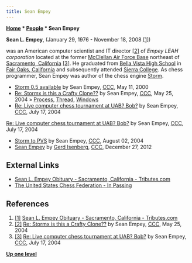 ```yaml
---
title: Sean Empey
---
```

**[Home](Home "Home") \* [People](People "People") \* Sean Empey**


**Sean L. Empey**, (January 29, 1976 - November 18, 2008 <a id="cite-note-1" href="#cite-ref-1">[1]</a>)  

was an American computer scientist and IT director <a id="cite-note-2" href="#cite-ref-2">[2]</a> of *Empey LEAH corporation* located at the former [McClellan Air Force Base](https://en.wikipedia.org/wiki/McClellan_Air_Force_Base) northeast of [Sacramento, California](https://en.wikipedia.org/wiki/Sacramento,_California) <a id="cite-note-3" href="#cite-ref-3">[3]</a>. He graduated from [Bella Vista High School](https://en.wikipedia.org/wiki/Bella_Vista_High_School) in [Fair Oaks, California](https://en.wikipedia.org/wiki/Fair_Oaks,_California) and subsequently attended [Sierra College](https://en.wikipedia.org/wiki/Sierra_College). As chess programmer, Sean Empey was author of the chess engine [Storm](Storm_US "Storm US"). 






* [Storm 0.5 available](https://www.stmintz.com/ccc/index.php?id=110218) by Sean Empey, [CCC](CCC "CCC"), May 11, 2000
* [Re: Stormx is this a Crafty Clone??](https://www.stmintz.com/ccc/index.php?id=367073) by Sean Empey, [CCC](CCC "CCC"), May 25, 2004 » [Process](Process "Process"), [Thread](Thread "Thread"), [Windows](Windows "Windows")
* [Re: Live computer chess tournament at UAB? Bob?](https://www.stmintz.com/ccc/index.php?id=377593) by Sean Empey, [CCC](CCC "CCC"), July 17, 2004


 [Re: Live computer chess tournament at UAB? Bob?](https://www.stmintz.com/ccc/index.php?id=377596) by Sean Empey, [CCC](CCC "CCC"), July 17, 2004
* [Storm to PVS](https://www.stmintz.com/ccc/index.php?id=380442) by Sean Empey, [CCC](CCC "CCC"), August 02, 2004
* [Sean Empey](http://www.talkchess.com/forum3/viewtopic.php?f=2&t=46596) by [Gerd Isenberg](Gerd_Isenberg "Gerd Isenberg"), [CCC](CCC "CCC"), December 27, 2012


## External Links


* [Sean L. Empey Obituary - Sacramento, California - Tributes.com](http://www.tributes.com/show/Sean-L.-Empey-84584524)
* [The United States Chess Federation - In Passing](http://www.uschess.org/content/view/8047/35/)


## References


1. <a id="cite-ref-1" href="#cite-note-1">[1]</a> [Sean L. Empey Obituary - Sacramento, California - Tributes.com](http://www.tributes.com/show/Sean-L.-Empey-84584524)
2. <a id="cite-ref-2" href="#cite-note-2">[2]</a> [Re: Stormx is this a Crafty Clone??](https://www.stmintz.com/ccc/index.php?id=367073) by Sean Empey, [CCC](CCC "CCC"), May 25, 2004
3. <a id="cite-ref-3" href="#cite-note-3">[3]</a> [Re: Live computer chess tournament at UAB? Bob?](https://www.stmintz.com/ccc/index.php?id=377596) by Sean Empey, [CCC](CCC "CCC"), July 17, 2004

**[Up one level](People "People")**







 
